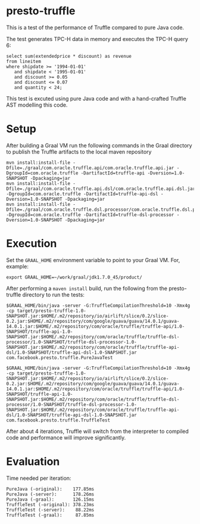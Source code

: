 presto-truffle
==============

This is a test of the performance of Truffle compared to pure Java code.

The test generates TPC-H data in memory and executes the TPC-H query 6:
```
select sum(extendedprice * discount) as revenue      
from lineitem                                        
where shipdate >= '1994-01-01'                       
   and shipdate < '1995-01-01'                       
   and discount >= 0.05                              
   and discount <= 0.07                              
   and quantity < 24;                                
```

This test is excuted using pure Java code and with a hand-crafted Truffle AST modelling this code.

Setup
=====

After building a Graal VM run the following commands in the Graal directory 
to publish the Truffle artifacts to the local maven repository
```
mvn install:install-file -Dfile=./graal/com.oracle.truffle.api/com.oracle.truffle.api.jar -DgroupId=com.oracle.truffle -DartifactId=truffle-api -Dversion=1.0-SNAPSHOT -Dpackaging=jar
mvn install:install-file -Dfile=./graal/com.oracle.truffle.api.dsl/com.oracle.truffle.api.dsl.jar -DgroupId=com.oracle.truffle -DartifactId=truffle-api-dsl -Dversion=1.0-SNAPSHOT -Dpackaging=jar
mvn install:install-file -Dfile=./graal/com.oracle.truffle.dsl.processor/com.oracle.truffle.dsl.processor.jar -DgroupId=com.oracle.truffle -DartifactId=truffle-dsl-processor -Dversion=1.0-SNAPSHOT -Dpackaging=jar
```

Execution
=========

Set the `GRAAL_HOME` environment variable to point to your Graal VM.  For, example:

```
export GRAAL_HOME=~/work/graal/jdk1.7.0_45/product/
```

After performing a `maven install` build, run the following from the presto-truffle directory to run the tests:

```
$GRAAL_HOME/bin/java -server -G:TruffleCompilationThreshold=10 -Xmx4g -cp target/presto-truffle-1.0-SNAPSHOT.jar:$HOME/.m2/repository/io/airlift/slice/0.2/slice-0.2.jar:$HOME/.m2/repository/com/google/guava/guava/14.0.1/guava-14.0.1.jar:$HOME/.m2/repository/com/oracle/truffle/truffle-api/1.0-SNAPSHOT/truffle-api-1.0-SNAPSHOT.jar:$HOME/.m2/repository/com/oracle/truffle/truffle-dsl-processor/1.0-SNAPSHOT/truffle-dsl-processor-1.0-SNAPSHOT.jar:$HOME/.m2/repository/com/oracle/truffle/truffle-api-dsl/1.0-SNAPSHOT/truffle-api-dsl-1.0-SNAPSHOT.jar com.facebook.presto.truffle.PureJavaTest
```

```
$GRAAL_HOME/bin/java -server -G:TruffleCompilationThreshold=10 -Xmx4g -cp target/presto-truffle-1.0-SNAPSHOT.jar:$HOME/.m2/repository/io/airlift/slice/0.2/slice-0.2.jar:$HOME/.m2/repository/com/google/guava/guava/14.0.1/guava-14.0.1.jar:$HOME/.m2/repository/com/oracle/truffle/truffle-api/1.0-SNAPSHOT/truffle-api-1.0-SNAPSHOT.jar:$HOME/.m2/repository/com/oracle/truffle/truffle-dsl-processor/1.0-SNAPSHOT/truffle-dsl-processor-1.0-SNAPSHOT.jar:$HOME/.m2/repository/com/oracle/truffle/truffle-api-dsl/1.0-SNAPSHOT/truffle-api-dsl-1.0-SNAPSHOT.jar com.facebook.presto.truffle.TruffleTest
```

After about 4 iterations, Truffle will switch from the interpreter to compiled code and performance will improve significantly.


Evaluation
==========
Time needed per iteration:
```
PureJava (-original):    177.85ms
PureJava (-server):      178.26ms
PureJava (-graal):       126.15ms
TruffleTest (-original): 378.23ms
TruffleTest (-server):    88.22ms
TruffleTest (-graal):     87.85ms
```
